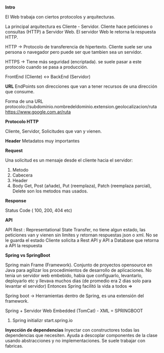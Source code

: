 **Intro**

El Web trabaja con ciertos protocolos y arquitecturas.

La principal arquitectura es Cliente - Servidor.
Cliente hace peticiones o consultas (HTTP) a Servidor Web. El servidor Web le retorna la respuesta HTTP.

HTTP -> Protocolo de transferencia de hipertexto.
Cliente suele ser una persona o navegador pero puede ser que tambien sea un servidor.

HTTPS -> Tiene más seguridad (encriptada). se suele pasar a este protocolo cuando se pasa a producción.

FrontEnd (Cliente) <-> BackEnd (Servidor)

**URL**
EndPoints son direcciones que van a tener recursos de una dirección que consume.

Forma de una URL
protocolo://subdominio.nombredeldominio.extension.geolocalizacion/ruta
https://www.google.com.ar/ruta


**Protocolo HTTP**

Cliente, Servidor, Solicitudes que van y vienen.

**Header**
Metadatos muy importantes

**Request**

Una solicitud es un mensaje desde el cliente hacia el servidor:
1) Metodo
2) Cabecera
3) Header
4) Body
   Get, Post (añade), Put (reemplaza), Patch (reemplaza parcial), Delete son los metodos mas usados.

**Response**

Status Code ( 100, 200, 404 etc)


**API**

API Rest : Representational State Transfer, no tiene algun estado, las peticiones van y vienen sin limites y retornan respuestas json o xml. No se le guarda el estado
Cliente solicita a Rest API y API a Database que retorna a API la respuesta


**Spring vs SpringBoot**

Spring main Frame  (Framework).
Conjunto de proyectos opensource en Java para agilizar los procedimientos de desarrollo de aplicaciones. No tenia un servidor web embebido, habia que configuarlo, levantarlo, deployarlo etc y llevava muchos dias (de promedio era 2 dias solo para levantar el servidor) Entonces Spring facilitó la vida a todos =>

Spring boot -> Herramientas dentro de Spring, es una extensión del framework.

Spring + Servidor Web Embedded (TomCat) - XML = SPRINGBOOT

1) Spring initializr
   start.spring.io

**Inyección de dependencias**
Inyectar con constructores todas las dependencias que necesiten. Ayuda a descoplar componentes de la clase usando abstracciones y no implementaciones. Se suele trabajar con fabricas.